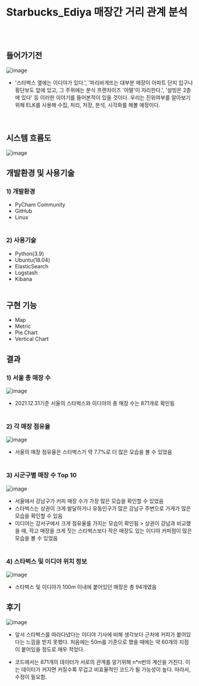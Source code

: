 # Starbucks_Ediya 매장간 거리 관계 분석
<br><br>
## 들어가기전
![image](https://user-images.githubusercontent.com/81276472/157696015-a293c60f-2f02-43dc-92e3-e1c3783a852e.png)
- '스타벅스 옆에는 이디야가 있다.', '파리바게뜨는 대부분 매장이 아파트 단지 입구나 횡단보도 앞에 있고, 그 주위에는 분식 프랜차이즈 '아딸'이 자리한다.', '설빙은 2층에 있다' 등 이러한 이야기를 들어본적이 있을 것이다. 우리는 진위여부를 알아보기 위해 ELK를 사용해 수집, 처리, 저장, 분석, 시각화를 해볼 예정이다.<br><br><br>
## 시스템 흐름도
![image](https://user-images.githubusercontent.com/81276472/157697558-ec270d52-b00e-4612-a85e-2049474e94a4.png)

## 개발환경 및 사용기술
### 1) 개발환경
- PyCham Community
- GitHub
- Linux
<br><br>
### 2) 사용기술
- Python(3.9)
- Ubuntu(18.04)
- ElasticSearch
- Logstash
- Kibana
<br><br>

## 구현 기능
- Map
- Metric
- Pie Chart
- Vertical Chart

## 결과
### 1) 서울 총 매장 수
![image](https://user-images.githubusercontent.com/81276472/157687196-66de576b-e192-4878-ac35-abca8c2295c7.png)
- 2021.12.31기준 서울의 스타벅스와 이디야의 총 매장 수는 871개로 확인됨
<br><br>

### 2) 각 매장 점유율
![image](https://user-images.githubusercontent.com/81276472/157687632-45da5962-48e2-4fdd-b447-0708f1a1e068.png)
- 서울의 매장 점유율은 스타벅스가 약 7.7%로 더 많은 모습을 볼 수 있었음
<br><br>

### 3) 시군구별 매장 수 Top 10
![image](https://user-images.githubusercontent.com/81276472/157690856-955f01c0-0574-4ba1-a824-483f9dcbc176.png)
- 서울에서 강남구가 커피 매장 수가 가장 많은 모습을 확인할 수 있었음
- 스타벅스는 상권이 크게 발달하거나 유동인구가 많은 강남구 주변으로 가게가 많은 모습을 확인할 수 있음
- 이디야는 강서구에서 크게 점유율를 가지는 모습이 확인됨 > 상권이 강남과 비교했을 때, 작고 매장을 크게 짓는 스타벅스보다 작은 매장도 있는 이디야 커피점이 많은 모습을 볼 수 있었음
<br><br>

### 4) 스타벅스 및 이디야 위치 정보
![image](https://user-images.githubusercontent.com/81276472/157695038-3fe2a691-0be5-4806-8db5-61f0d71cb881.png)
- 스타벅스 및 이디야가 100m 이내에 붙어있던 매장은 총 94개였음

## 후기
![image](https://user-images.githubusercontent.com/81276472/157688051-c4859bed-330e-44c8-9a6f-228e95e03d9c.png)
- 앞서 스타벅스를 따라다녔다는 이디야 기사에 비해 생각보다 근처에 커피가 붙어있다는 느낌을 받지 못했다. 처음에는 50m를 기준으로 했을 때에는 약 60개의 지점이 붙어있을 정도로 매우 적었다.

- 코드에서는 871개의 데이터가 서로의 관계를 알기위해 n*n번의 계산을 거친다. 이는 데이터가 커지면 커질수록 무겁고 비효율적인 코드가 될 가능성이 높다. 따라서, 수정이 필요함.
